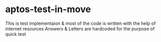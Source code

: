 # aptos-test-in-move
This is test implementaion & most of the code is written with the help of internet resources
Answers & Letters are hardcoded for the purpose of quick test